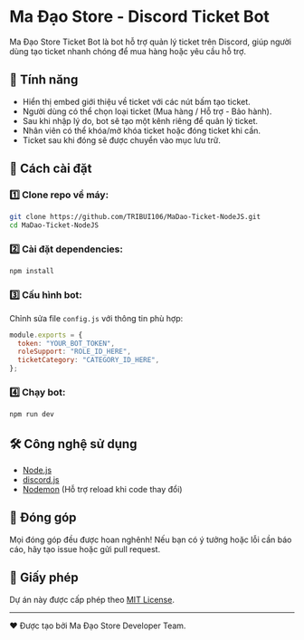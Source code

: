 # Ma Đạo Store - Discord Ticket Bot

Ma Đạo Store Ticket Bot là bot hỗ trợ quản lý ticket trên Discord, giúp người dùng tạo ticket nhanh chóng để mua hàng hoặc yêu cầu hỗ trợ.

## 🚀 Tính năng

- Hiển thị embed giới thiệu về ticket với các nút bấm tạo ticket.
- Người dùng có thể chọn loại ticket (Mua hàng / Hỗ trợ - Bảo hành).
- Sau khi nhập lý do, bot sẽ tạo một kênh riêng để quản lý ticket.
- Nhân viên có thể khóa/mở khóa ticket hoặc đóng ticket khi cần.
- Ticket sau khi đóng sẽ được chuyển vào mục lưu trữ.

## 📌 Cách cài đặt

### 1️⃣ Clone repo về máy:

```sh
git clone https://github.com/TRIBUI106/MaDao-Ticket-NodeJS.git
cd MaDao-Ticket-NodeJS
```

### 2️⃣ Cài đặt dependencies:

```sh
npm install
```

### 3️⃣ Cấu hình bot:

Chỉnh sửa file `config.js` với thông tin phù hợp:

```js
module.exports = {
  token: "YOUR_BOT_TOKEN",
  roleSupport: "ROLE_ID_HERE",
  ticketCategory: "CATEGORY_ID_HERE",
};
```

### 4️⃣ Chạy bot:

```sh
npm run dev
```

## 🛠 Công nghệ sử dụng

- [Node.js](https://nodejs.org/)
- [discord.js](https://discord.js.org/)
- [Nodemon](https://www.npmjs.com/package/nodemon) (Hỗ trợ reload khi code thay đổi)

## 📝 Đóng góp

Mọi đóng góp đều được hoan nghênh! Nếu bạn có ý tưởng hoặc lỗi cần báo cáo, hãy tạo issue hoặc gửi pull request.

## 📜 Giấy phép

Dự án này được cấp phép theo [MIT License](LICENSE).

---

❤️ Được tạo bởi Ma Đạo Store Developer Team.
